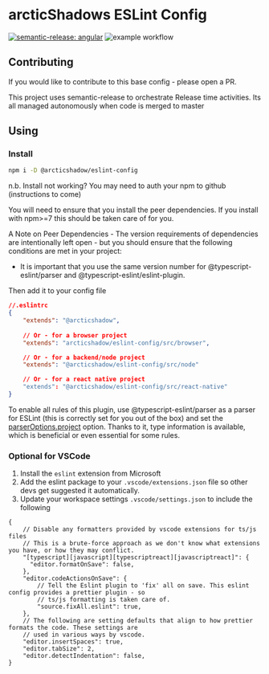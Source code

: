 # arcticShadows ESLint Config

[![semantic-release: angular](https://img.shields.io/badge/semantic--release-angular-e10079?logo=semantic-release)](https://github.com/semantic-release/semantic-release)
![example workflow](https://github.com/arcticshadow/eslint-config/actions/workflows/release-publish.yml/badge.svg)

## Contributing

If you would like to contribute to this base config - please open a PR.

This project uses semantic-release to orchestrate Release time activities. Its all managed autonomously when code is merged to master

## Using

### Install

```sh
npm i -D @arcticshadow/eslint-config
```

n.b. Install not working? You may need to auth your npm to github (instructions to come)

You will need to ensure that you install the peer dependencies. If you install with npm>=7 this should be taken care of for you.

A Note on Peer Dependencies - The version requirements of dependencies are intentionally left open - but you should ensure that the following conditions are met in your project:

* It is important that you use the same version number for @typescript-eslint/parser and @typescript-eslint/eslint-plugin.

Then add it to your config file

```json
//.eslintrc
{
    "extends": "@arcticshadow",
    
    // Or - for a browser project
    "extends": "arcticshadow/eslint-config/src/browser",

    // Or - for a backend/node project 
    "extends": "@arcticshadow/eslint-config/src/node"

    // Or - for a react native project 
    "extends": "@arcticshadow/eslint-config/src/react-native"
}
```

To enable all rules of this plugin, use @typescript-eslint/parser as a parser for ESLint (this is correctly set for you out of the box) and set the [parserOptions.project](https://github.com/typescript-eslint/typescript-eslint/tree/main/packages/parser#parseroptionsproject) option. Thanks to it, type information is available, which is beneficial or even essential for some rules.

### Optional for VSCode

1. Install the `eslint` extension from Microsoft
2. Add the eslint package to your `.vscode/extensions.json` file so other devs get suggested it automatically.
3. Update your workspace settings `.vscode/settings.json` to include the following

```jsonc
{
    // Disable any formatters provided by vscode extensions for ts/js files
    // This is a brute-force approach as we don't know what extensions you have, or how they may conflict. 
    "[typescript][javascript][typescriptreact][javascriptreact]": {
      "editor.formatOnSave": false,  
    },
    "editor.codeActionsOnSave": {
        // Tell the Eslint plugin to 'fix' all on save. This eslint config provides a prettier plugin - so 
        // ts/js formatting is taken care of. 
        "source.fixAll.eslint": true,
    },
    // The following are setting defaults that align to how prettier formats the code. These settings are 
    // used in various ways by vscode. 
    "editor.insertSpaces": true,
    "editor.tabSize": 2,
    "editor.detectIndentation": false,
}
```
